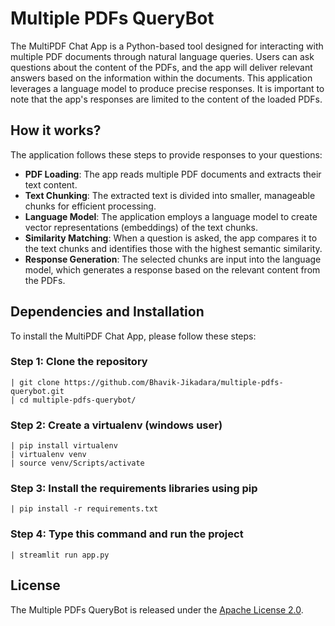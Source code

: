 # Multiple PDFs QueryBot

The MultiPDF Chat App is a Python-based tool designed for interacting with multiple PDF documents through natural language queries. Users can ask questions about the content of the PDFs, and the app will deliver relevant answers based on the information within the documents. This application leverages a language model to produce precise responses. It is important to note that the app's responses are limited to the content of the loaded PDFs.

## How it works?

The application follows these steps to provide responses to your questions:

- **PDF Loading**: The app reads multiple PDF documents and extracts their text content.
- **Text Chunking**: The extracted text is divided into smaller, manageable chunks for efficient processing.
- **Language Model**: The application employs a language model to create vector representations (embeddings) of the text chunks.
- **Similarity Matching**: When a question is asked, the app compares it to the text chunks and identifies those with the highest semantic similarity.
- **Response Generation**: The selected chunks are input into the language model, which generates a response based on the relevant content from the PDFs.

## Dependencies and Installation

To install the MultiPDF Chat App, please follow these steps:

### Step 1: Clone the repository

    | git clone https://github.com/Bhavik-Jikadara/multiple-pdfs-querybot.git
    | cd multiple-pdfs-querybot/

### Step 2: Create a virtualenv (windows user)

    | pip install virtualenv
    | virtualenv venv
    | source venv/Scripts/activate

### Step 3: Install the requirements libraries using pip

    | pip install -r requirements.txt

### Step 4: Type this command and run the project

    | streamlit run app.py

## License

The Multiple PDFs QueryBot is released under the [Apache License 2.0](https://github.com/Bhavik-Jikadara/multiple-pdfs-querybot/blob/main/LICENSE).
